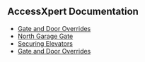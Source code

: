 ## AccessXpert Documentation

* [Gate and Door Overrides](https://collabtime.github.io/axdocs/maskGroups)
* [North Garage Gate](https://collabtime.github.io/axdocs/northGarageGate)
* [Securing Elevators](https://collabtime.github.io/axdocs/securingElevators)
* [Gate and Door Overrides](https://collabtime.github.io/axdocs/gateDoorOverrides)
